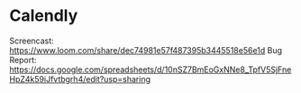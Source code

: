 # Calendly
Screencast:  https://www.loom.com/share/dec74981e57f487395b3445518e56e1d
Bug Report:  https://docs.google.com/spreadsheets/d/10nSZ7BmEoGxNNe8_TpfV5SjFneHpZ4k59iJfvtbgrh4/edit?usp=sharing
